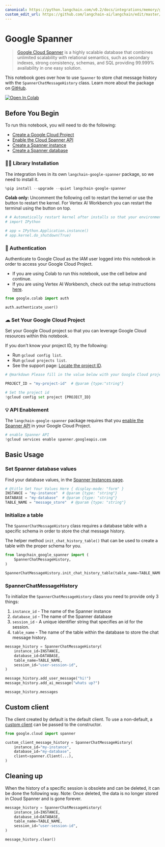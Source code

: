 ```yaml
---
canonical: https://python.langchain.com/v0.2/docs/integrations/memory/google_spanner/
custom_edit_url: https://github.com/langchain-ai/langchain/edit/master/docs/docs/integrations/memory/google_spanner.ipynb
---
```


# Google Spanner
> [Google Cloud Spanner](https://cloud.google.com/spanner) is a highly scalable database that combines unlimited scalability with relational semantics, such as secondary indexes, strong consistency, schemas, and SQL providing 99.999% availability in one easy solution.

This notebook goes over how to use `Spanner` to store chat message history with the `SpannerChatMessageHistory` class.
Learn more about the package on [GitHub](https://github.com/googleapis/langchain-google-spanner-python/).

[![Open In Colab](https://colab.research.google.com/assets/colab-badge.svg)](https://colab.research.google.com/github/googleapis/langchain-google-spanner-python/blob/main/samples/chat_message_history.ipynb)

## Before You Begin

To run this notebook, you will need to do the following:

 * [Create a Google Cloud Project](https://developers.google.com/workspace/guides/create-project)
 * [Enable the Cloud Spanner API](https://console.cloud.google.com/flows/enableapi?apiid=spanner.googleapis.com)
 * [Create a Spanner instance](https://cloud.google.com/spanner/docs/create-manage-instances)
 * [Create a Spanner database](https://cloud.google.com/spanner/docs/create-manage-databases)

### 🦜🔗 Library Installation
The integration lives in its own `langchain-google-spanner` package, so we need to install it.


```python
%pip install --upgrade --quiet langchain-google-spanner
```

**Colab only:** Uncomment the following cell to restart the kernel or use the button to restart the kernel. For Vertex AI Workbench you can restart the terminal using the button on top.


```python
# # Automatically restart kernel after installs so that your environment can access the new packages
# import IPython

# app = IPython.Application.instance()
# app.kernel.do_shutdown(True)
```

### 🔐 Authentication
Authenticate to Google Cloud as the IAM user logged into this notebook in order to access your Google Cloud Project.

* If you are using Colab to run this notebook, use the cell below and continue.
* If you are using Vertex AI Workbench, check out the setup instructions [here](https://github.com/GoogleCloudPlatform/generative-ai/tree/main/setup-env).


```python
from google.colab import auth

auth.authenticate_user()
```

### ☁ Set Your Google Cloud Project
Set your Google Cloud project so that you can leverage Google Cloud resources within this notebook.

If you don't know your project ID, try the following:

* Run `gcloud config list`.
* Run `gcloud projects list`.
* See the support page: [Locate the project ID](https://support.google.com/googleapi/answer/7014113).


```python
# @markdown Please fill in the value below with your Google Cloud project ID and then run the cell.

PROJECT_ID = "my-project-id"  # @param {type:"string"}

# Set the project id
!gcloud config set project {PROJECT_ID}
```

### 💡 API Enablement
The `langchain-google-spanner` package requires that you [enable the Spanner API](https://console.cloud.google.com/flows/enableapi?apiid=spanner.googleapis.com) in your Google Cloud Project.


```python
# enable Spanner API
!gcloud services enable spanner.googleapis.com
```

## Basic Usage

### Set Spanner database values
Find your database values, in the [Spanner Instances page](https://console.cloud.google.com/spanner).


```python
# @title Set Your Values Here { display-mode: "form" }
INSTANCE = "my-instance"  # @param {type: "string"}
DATABASE = "my-database"  # @param {type: "string"}
TABLE_NAME = "message_store"  # @param {type: "string"}
```

### Initialize a table
The `SpannerChatMessageHistory` class requires a database table with a specific schema in order to store the chat message history.

The helper method `init_chat_history_table()` that can be used to create a table with the proper schema for you.


```python
from langchain_google_spanner import (
    SpannerChatMessageHistory,
)

SpannerChatMessageHistory.init_chat_history_table(table_name=TABLE_NAME)
```

### SpannerChatMessageHistory

To initialize the `SpannerChatMessageHistory` class you need to provide only 3 things:

1. `instance_id` - The name of the Spanner instance
1. `database_id` - The name of the Spanner database
1. `session_id` - A unique identifier string that specifies an id for the session.
1. `table_name` - The name of the table within the database to store the chat message history.


```python
message_history = SpannerChatMessageHistory(
    instance_id=INSTANCE,
    database_id=DATABASE,
    table_name=TABLE_NAME,
    session_id="user-session-id",
)

message_history.add_user_message("hi!")
message_history.add_ai_message("whats up?")
```


```python
message_history.messages
```

## Custom client
The client created by default is the default client. To use a non-default, a [custom client](https://cloud.google.com/spanner/docs/samples/spanner-create-client-with-query-options#spanner_create_client_with_query_options-python) can be passed to the constructor.


```python
from google.cloud import spanner

custom_client_message_history = SpannerChatMessageHistory(
    instance_id="my-instance",
    database_id="my-database",
    client=spanner.Client(...),
)
```

## Cleaning up

When the history of a specific session is obsolete and can be deleted, it can be done the following way.
Note: Once deleted, the data is no longer stored in Cloud Spanner and is gone forever.


```python
message_history = SpannerChatMessageHistory(
    instance_id=INSTANCE,
    database_id=DATABASE,
    table_name=TABLE_NAME,
    session_id="user-session-id",
)

message_history.clear()
```